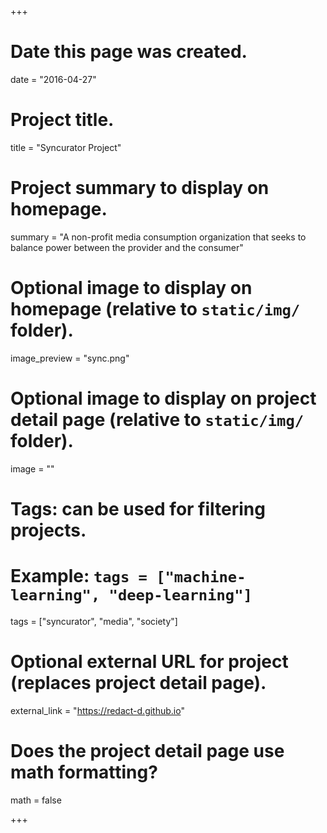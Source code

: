 +++
# Date this page was created.
date = "2016-04-27"

# Project title.
title = "Syncurator Project"

# Project summary to display on homepage.
summary = "A non-profit media consumption organization that seeks to balance power between the provider and the consumer"

# Optional image to display on homepage (relative to `static/img/` folder).
image_preview = "sync.png"

# Optional image to display on project detail page (relative to `static/img/` folder).
image = ""

# Tags: can be used for filtering projects.
# Example: `tags = ["machine-learning", "deep-learning"]`
tags = ["syncurator", "media", "society"]

# Optional external URL for project (replaces project detail page).
external_link = "https://redact-d.github.io"

# Does the project detail page use math formatting?
math = false

+++

